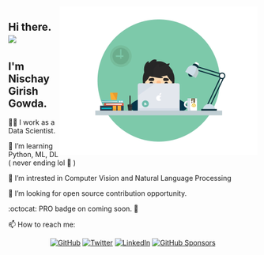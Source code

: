 <img align='right' src='https://github.com/Ranger105/Ranger105/blob/master/70804f7e25b11f29db904f2fa7b4cd9d.gif' width='400"'>

## Hi there. <img src="https://raw.githubusercontent.com/MartinHeinz/MartinHeinz/master/wave.gif" width="50px">
## I'm Nischay Girish Gowda.

:man_technologist: I work as a Data Scientist.

🌱 I’m learning Python, ML, DL ( never ending lol :rofl: )

:robot: I’m intrested in Computer Vision and Natural Language Processing  

:handshake: I’m looking for open source contribution opportunity.

:octocat: PRO  badge on coming soon. :love_you_gesture:

📫 How to reach me: 
<p align="center">
	<a href="https://github.com/nischaygowda105"><img src="https://img.shields.io/github/followers/nischaygowda105.svg?label=GitHub&style=social" alt="GitHub"></a>
	<a href="https://twitter.com/Nischay"><img src="https://img.shields.io/twitter/follow/Nischay?label=Twitter&style=social" alt="Twitter"></a>
	<a href="https://www.linkedin.com/in/nischaygirishgowda"><img src="https://img.shields.io/badge/linkedin--_.svg?style=social&logo=linkedin" alt="LinkedIn"></a>
	<a href="https://github.com/sponsors/nischaygowda105"><img src="https://img.shields.io/badge/GitHub_Sponsors--_.svg?style=social&logo=github&logoColor=EA4AAA" alt="GitHub Sponsors"></a>
</p>
<!-- To get stats board [YOUR github stats](https://github-readme-stats.vercel.app/api?username=nischaygowda105)
	
	


